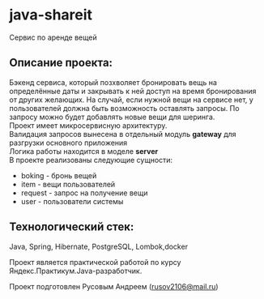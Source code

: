 # java-shareit
Сервис по аренде вещей

## Описание проекта:

Бэкенд сервиса, который позхволяет бронировать вещь на определённые даты и закрывать к ней доступ на время 
бронирования от других желающих. На случай, если нужной вещи на сервисе нет, у пользователей должна быть возможность оставлять запросы. 
По запросу можно будет добавлять новые вещи для шеринга. </br>
Проект имеет микросервисную архитектуру.</br>
Валидация запросов вынесена в отдельный модуль **gateway** для разгрузки основного приложения</br>
Логика работы находится в моделе **server**</br>
В проекте реализованы следующие сущности:
* boking - бронь вещей
* item - вещи пользователей
* request - запрос на получение вещи
* user - пользователи системы

## Технологический стек:

Java, Spring, Hibernate,  PostgreSQL, Lombok,docker

Проект является практической работой по курсу Яндекс.Практикум.Java-разработчик.

Проект подготовлен Русовым Андреем (rusov2106@mail.ru)
